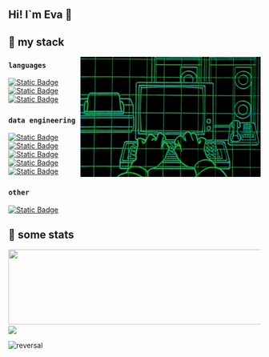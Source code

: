 ## Hi! I`m Eva 🤍

## 💫 my stack
<img align="right" alt="GIF" src="img/technology.gif" width="360px"/>

### `languages`
<a href="https://www.python.org" target="_blank">
  <img alt="Static Badge" 
       src="https://img.shields.io/badge/Python-blue?logo=Python&logoColor=white" 
       style="border: none;">
</a>
<a href="https://en.cppreference.com/w/c/language" target="_blank">
  <img alt="Static Badge" 
       src="https://img.shields.io/badge/C-%23A8B9CC?logo=C&logoColor=white" 
       style="border: none;">
</a>
<a href="https://en.cppreference.com/w/" target="_blank">
  <img alt="Static Badge" 
       src="https://img.shields.io/badge/C%2B%2B-%2300599C?logo=C%2B%2B&logoColor=white" 
       style="border: none;">
</a>


### `data engineering`
<a href="https://airflow.apache.org" target="_blank">
  <img alt="Static Badge" 
       src="https://img.shields.io/badge/Airflow-%23017CEE?logo=apacheairflow&logoColor=white" 
       style="border: none;">
</a>
<a href="https://spark.apache.org" target="_blank">
  <img alt="Static Badge" 
       src="https://img.shields.io/badge/Spark-%23E25A1C?logo=apachespark&logoColor=white" 
       style="border: none;">
</a>
<a href="https://kafka.apache.org" target="_blank">
  <img alt="Static Badge" 
       src="https://img.shields.io/badge/Kafka-%23231F20?logo=apachekafka&logoColor=white" 
       style="border: none;">
</a>
<a href="https://flink.apache.org" target="_blank">
  <img alt="Static Badge" 
       src="https://img.shields.io/badge/Flink-%23E6526F?logo=apacheflink&logoColor=white" 
       style="border: none;">
</a>
<a href="https://iceberg.apache.org" target="_blank">
  <img alt="Static Badge" 
       src="https://img.shields.io/badge/Iceberg-lightblue" 
       style="border: none;">
</a>

### `other`
<a href="https://www.gnu.org/savannah-checkouts/gnu/bash/manual/bash.html" target="_blank">
  <img alt="Static Badge" 
       src="https://img.shields.io/badge/Bash-%234EAA25?logo=gnubash&logoColor=white" 
       style="border: none;">
</a>

## 👾 some stats

<a href="https://github.com/anuraghazra/github-readme-stats">
  <img height=150 width=550 align="center" src="https://github-readme-stats.vercel.app/api?username=chzhShok&hide=prs,contribs&show_icons=true&theme=material-palenight&rank_icon=github" />
</a>
<a href="https://github.com/anuraghazra/convoychat">
  <img height=150 align="center" src="https://github-readme-stats.vercel.app/api/top-langs?username=chzhShok&size_weight=0.5&count_weight=0.5&theme=material-palenight&langs_count=5&layout=compact" />
</a>

![reversal](https://capsule-render.vercel.app/api?type=waving&color=0:CAD0FF,100:D8ABFF&height=150&section=footer&fontSize=50&fontColor=fcb0be)

